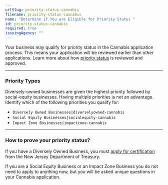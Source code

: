 ```yaml
---
urlSlug: priority-status-cannabis
filename: priority-status-cannabis
name: "Determine if You are Eligible for Priority Status "
id: priority-status-cannabis
required: true
issuingAgency: ""
---
```


Your business may qualify for priority status in the Cannabis application process. This means your application will be reviewed earlier than other applications. Learn more about how [priority status](https://www.nj.gov/cannabis/businesses/priority-applications/) is reviewed and approved.

---

### Priority Types

Diversely-owned businesses are given the highest priority followed by social-equity businesses. Having multiple priorities is not an advantage. Identify which of the following priorities you qualify for:

- `Diversely Owned Businesses|diverselyowned-cannabis`
- `Social Equity Businesses|socialequity-cannabis`
- `Impact Zone Businesses|impactzone-cannabis`

---

### How to prove your priority status?

If you have a Diversely Owned Business, you must [apply for certification](https://www.njportal.com/DOR/SBERegistry/) from the New Jersey Department of Treasury.

If you are a Social Equity Business or an Impact Zone Business you do not need to apply to anything now, but you will be asked unique questions in your Cannabis application.
